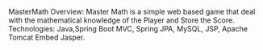 MasterMath
Overview: Master Math is a simple web based game that deal with the mathematical knowledge of the Player and Store the Score.
Technologies: Java,Spring Boot  MVC, Spring JPA, MySQL, JSP, Apache Tomcat  Embed Jasper.

